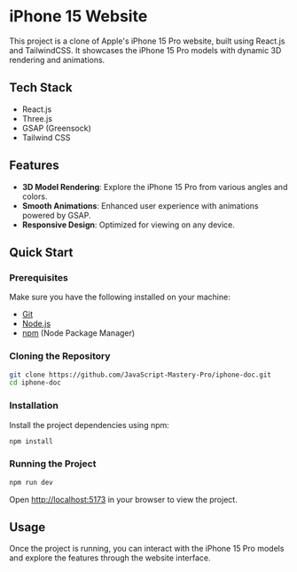 # iPhone 15 Website

This project is a clone of Apple's iPhone 15 Pro website, built using React.js and TailwindCSS. It showcases the iPhone 15 Pro models with dynamic 3D rendering and animations.

## Tech Stack

- React.js
- Three.js
- GSAP (Greensock)
- Tailwind CSS

## Features

- **3D Model Rendering**: Explore the iPhone 15 Pro from various angles and colors.
- **Smooth Animations**: Enhanced user experience with animations powered by GSAP.
- **Responsive Design**: Optimized for viewing on any device.

## Quick Start

### Prerequisites

Make sure you have the following installed on your machine:

- [Git](https://git-scm.com/)
- [Node.js](https://nodejs.org/en)
- [npm](https://www.npmjs.com/) (Node Package Manager)

### Cloning the Repository

```bash
git clone https://github.com/JavaScript-Mastery-Pro/iphone-doc.git
cd iphone-doc
```

### Installation

Install the project dependencies using npm:

```bash
npm install
```

### Running the Project

```bash
npm run dev
```

Open [http://localhost:5173](http://localhost:5173) in your browser to view the project.

## Usage

Once the project is running, you can interact with the iPhone 15 Pro models and explore the features through the website interface.
